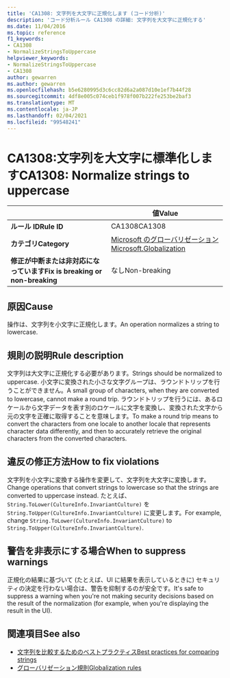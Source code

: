 ```yaml
---
title: 'CA1308: 文字列を大文字に正規化します (コード分析)'
description: 'コード分析ルール CA1308 の詳細: 文字列を大文字に正規化する'
ms.date: 11/04/2016
ms.topic: reference
f1_keywords:
- CA1308
- NormalizeStringsToUppercase
helpviewer_keywords:
- NormalizeStringsToUppercase
- CA1308
author: gewarren
ms.author: gewarren
ms.openlocfilehash: b5e6280995d3c6cc82d6a2a087d10e1ef7b44f28
ms.sourcegitcommit: 4df8e005c074ceb1f978f007b222fe253be2baf3
ms.translationtype: MT
ms.contentlocale: ja-JP
ms.lasthandoff: 02/04/2021
ms.locfileid: "99548241"
---
```

# <a name="ca1308-normalize-strings-to-uppercase"></a><span data-ttu-id="a595f-103">CA1308:文字列を大文字に標準化します</span><span class="sxs-lookup"><span data-stu-id="a595f-103">CA1308: Normalize strings to uppercase</span></span>

| | <span data-ttu-id="a595f-104">値</span><span class="sxs-lookup"><span data-stu-id="a595f-104">Value</span></span> |
|-|-|
| <span data-ttu-id="a595f-105">**ルール ID**</span><span class="sxs-lookup"><span data-stu-id="a595f-105">**Rule ID**</span></span> |<span data-ttu-id="a595f-106">CA1308</span><span class="sxs-lookup"><span data-stu-id="a595f-106">CA1308</span></span>|
| <span data-ttu-id="a595f-107">**カテゴリ**</span><span class="sxs-lookup"><span data-stu-id="a595f-107">**Category**</span></span> |[<span data-ttu-id="a595f-108">Microsoft のグローバリゼーション</span><span class="sxs-lookup"><span data-stu-id="a595f-108">Microsoft.Globalization</span></span>](globalization-warnings.md)|
| <span data-ttu-id="a595f-109">**修正が中断または非対応になっています**</span><span class="sxs-lookup"><span data-stu-id="a595f-109">**Fix is breaking or non-breaking**</span></span> |<span data-ttu-id="a595f-110">なし</span><span class="sxs-lookup"><span data-stu-id="a595f-110">Non-breaking</span></span>|

## <a name="cause"></a><span data-ttu-id="a595f-111">原因</span><span class="sxs-lookup"><span data-stu-id="a595f-111">Cause</span></span>

<span data-ttu-id="a595f-112">操作は、文字列を小文字に正規化します。</span><span class="sxs-lookup"><span data-stu-id="a595f-112">An operation normalizes a string to lowercase.</span></span>

## <a name="rule-description"></a><span data-ttu-id="a595f-113">規則の説明</span><span class="sxs-lookup"><span data-stu-id="a595f-113">Rule description</span></span>

<span data-ttu-id="a595f-114">文字列は大文字に正規化する必要があります。</span><span class="sxs-lookup"><span data-stu-id="a595f-114">Strings should be normalized to uppercase.</span></span> <span data-ttu-id="a595f-115">小文字に変換された小さな文字グループは、ラウンドトリップを行うことができません。</span><span class="sxs-lookup"><span data-stu-id="a595f-115">A small group of characters, when they are converted to lowercase, cannot make a round trip.</span></span> <span data-ttu-id="a595f-116">ラウンドトリップを行うには、あるロケールから文字データを表す別のロケールに文字を変換し、変換された文字から元の文字を正確に取得することを意味します。</span><span class="sxs-lookup"><span data-stu-id="a595f-116">To make a round trip means to convert the characters from one locale to another locale that represents character data differently, and then to accurately retrieve the original characters from the converted characters.</span></span>

## <a name="how-to-fix-violations"></a><span data-ttu-id="a595f-117">違反の修正方法</span><span class="sxs-lookup"><span data-stu-id="a595f-117">How to fix violations</span></span>

<span data-ttu-id="a595f-118">文字列を小文字に変換する操作を変更して、文字列を大文字に変換します。</span><span class="sxs-lookup"><span data-stu-id="a595f-118">Change operations that convert strings to lowercase so that the strings are converted to uppercase instead.</span></span> <span data-ttu-id="a595f-119">たとえば、`String.ToLower(CultureInfo.InvariantCulture)` を `String.ToUpper(CultureInfo.InvariantCulture)` に変更します。</span><span class="sxs-lookup"><span data-stu-id="a595f-119">For example, change `String.ToLower(CultureInfo.InvariantCulture)` to `String.ToUpper(CultureInfo.InvariantCulture)`.</span></span>

## <a name="when-to-suppress-warnings"></a><span data-ttu-id="a595f-120">警告を非表示にする場合</span><span class="sxs-lookup"><span data-stu-id="a595f-120">When to suppress warnings</span></span>

<span data-ttu-id="a595f-121">正規化の結果に基づいて (たとえば、UI に結果を表示しているときに) セキュリティの決定を行わない場合は、警告を抑制するのが安全です。</span><span class="sxs-lookup"><span data-stu-id="a595f-121">It's safe to suppress a warning when you're not making security decisions based on the result of the normalization (for example, when you're displaying the result in the UI).</span></span>

## <a name="see-also"></a><span data-ttu-id="a595f-122">関連項目</span><span class="sxs-lookup"><span data-stu-id="a595f-122">See also</span></span>

- [<span data-ttu-id="a595f-123">文字列を比較するためのベストプラクティス</span><span class="sxs-lookup"><span data-stu-id="a595f-123">Best practices for comparing strings</span></span>](../../../standard/base-types/best-practices-strings.md)
- [<span data-ttu-id="a595f-124">グローバリゼーション規則</span><span class="sxs-lookup"><span data-stu-id="a595f-124">Globalization rules</span></span>](globalization-warnings.md)
